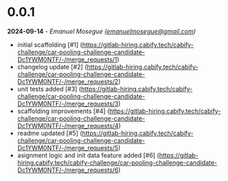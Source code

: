 # 0.0.1

**2024-09-14** - _Emanuel Mosegue (emanuelmosegue@gmail.com)_

- initial scaffolding [#1] (https://gitlab-hiring.cabify.tech/cabify-challenge/car-pooling-challenge-candidate-Dc1YWM0NTF/-/merge_requests/1)
- changelog update [#2] (https://gitlab-hiring.cabify.tech/cabify-challenge/car-pooling-challenge-candidate-Dc1YWM0NTF/-/merge_requests/2)
- unit tests added [#3] (https://gitlab-hiring.cabify.tech/cabify-challenge/car-pooling-challenge-candidate-Dc1YWM0NTF/-/merge_requests/3)
- scaffolding improvements [#4] (https://gitlab-hiring.cabify.tech/cabify-challenge/car-pooling-challenge-candidate-Dc1YWM0NTF/-/merge_requests/4)
- readme updated [#5] (https://gitlab-hiring.cabify.tech/cabify-challenge/car-pooling-challenge-candidate-Dc1YWM0NTF/-/merge_requests/5)
- asignment logic and init data feature added [#6] (https://gitlab-hiring.cabify.tech/cabify-challenge/car-pooling-challenge-candidate-Dc1YWM0NTF/-/merge_requests/6)